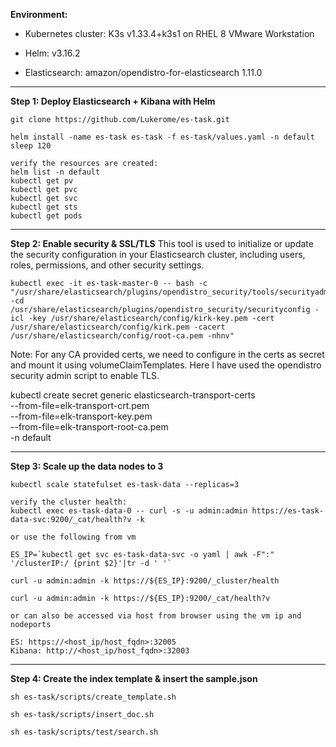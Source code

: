 **Environment:**

- Kubernetes cluster: K3s v1.33.4+k3s1 on RHEL 8 VMware Workstation

- Helm: v3.16.2

- Elasticsearch: amazon/opendistro-for-elasticsearch 1.11.0


--- 

**Step 1: Deploy Elasticsearch + Kibana with Helm**
```
git clone https://github.com/Lukerome/es-task.git

helm install -name es-task es-task -f es-task/values.yaml -n default
sleep 120

verify the resources are created:
helm list -n default
kubectl get pv
kubectl get pvc
kubectl get svc
kubectl get sts
kubectl get pods
```
---
**Step 2: Enable security & SSL/TLS**
This tool is used to initialize or update the security configuration in your Elasticsearch cluster, including users, roles, permissions, and other security settings.
```
kubectl exec -it es-task-master-0 -- bash -c "/usr/share/elasticsearch/plugins/opendistro_security/tools/securityadmin.sh -cd /usr/share/elasticsearch/plugins/opendistro_security/securityconfig -icl -key /usr/share/elasticsearch/config/kirk-key.pem -cert /usr/share/elasticsearch/config/kirk.pem -cacert /usr/share/elasticsearch/config/root-ca.pem -nhnv"
```
Note: For any CA provided certs, we need to configure in the certs as secret and mount it using volumeClaimTemplates. Here I have used the opendistro security admin script to enable TLS.

kubectl create secret generic elasticsearch-transport-certs \
  --from-file=elk-transport-crt.pem \
  --from-file=elk-transport-key.pem \
  --from-file=elk-transport-root-ca.pem \
  -n default

---
**Step 3: Scale up the data nodes to 3**
```
kubectl scale statefulset es-task-data --replicas=3

verify the cluster health:
kubectl exec es-task-data-0 -- curl -s -u admin:admin https://es-task-data-svc:9200/_cat/health?v -k

or use the following from vm

ES_IP=`kubectl get svc es-task-data-svc -o yaml | awk -F":" '/clusterIP:/ {print $2}'|tr -d ' '`

curl -u admin:admin -k https://${ES_IP}:9200/_cluster/health

curl -u admin:admin -k https://${ES_IP}:9200/_cat/health?v

or can also be accessed via host from browser using the vm ip and nodeports

ES: https://<host_ip/host_fqdn>:32005
Kibana: http://<host_ip/host_fqdn>:32003

```
---
**Step 4: Create the index template & insert the sample.json**
```
sh es-task/scripts/create_template.sh

sh es-task/scripts/insert_doc.sh

sh es-task/scripts/test/search.sh
```